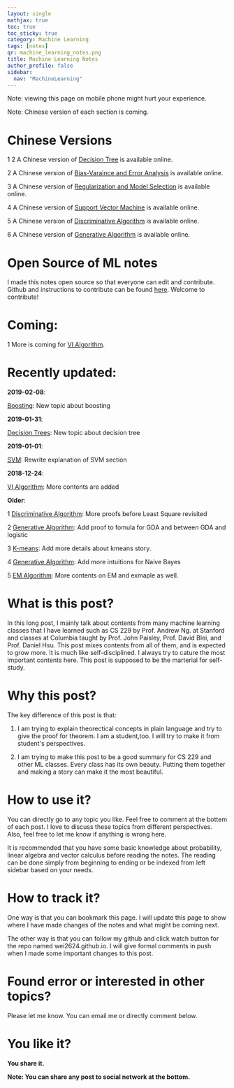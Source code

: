 ```yaml
---
layout: single
mathjax: true
toc: true
toc_sticky: true
category: Machine Learning
tags: [notes]
qr: machine_learning_notes.png
title: Machine Learning Notes
author_profile: false
sidebar:
  nav: "MachineLearning"
---
```


Note: viewing this page on mobile phone might hurt your experience.

Note: Chinese version of each section is coming.

# Chinese Versions

1 2 A Chinese version of [Decision Tree](https://wei2624.github.io/MachineLearning/sv_trees/) is available online.

2 A Chinese version of [Bias-Varaince and Error Analysis](https://wei2624.github.io/MachineLearning/sv_bias_variance_tradeoff/) is available online.

3 A Chinese version of [Regularization and Model Selection](https://wei2624.github.io/MachineLearning/sv_regularization_model_selection/) is available online.

4 A Chinese version of [Support Vector Machine](https://wei2624.github.io/MachineLearning/sv_svm/) is available online.

5 A Chinese version of [Discriminative Algorithm](https://wei2624.github.io/MachineLearning/sv_discriminative_model/) is available online.

6 A Chinese version of [Generative Algorithm](https://wei2624.github.io/MachineLearning/sv_generative_model/) is available online.

# Open Source of ML notes

I made this notes open source so that everyone can edit and contribute. Github and instructions to contribute can be found [here](https://github.com/Wei2624/AI_Learning_Hub). Welcome to contribute!

# Coming:

1 More is coming for [VI Algorithm](https://wei2624.github.io/MachineLearning/bayes_vi/).

# Recently updated:

**2019-02-08**:

[Boosting](https://wei2624.github.io/MachineLearning/sv_boost/): New topic about boosting

**2019-01-31**:

[Decision Trees](https://wei2624.github.io/MachineLearning/sv_trees/): New topic about decision tree

**2019-01-01**:

[SVM](https://wei2624.github.io/MachineLearning/sv_svm/): Rewrite explanation of SVM section

**2018-12-24**:

[VI Algorithm](https://wei2624.github.io/MachineLearning/bayes_vi/): More contents are added

**Older**:

1 [Discriminative Algorithm](https://wei2624.github.io/MachineLearning/sv_discriminative_model/): More proofs before Least Square revisited

2 [Generative Algorithm](https://wei2624.github.io/MachineLearning/sv_generative_model/): Add proof to fomula for GDA and between GDA and logistic

3 [K-means](https://wei2624.github.io/MachineLearning/usv_kmeans/): Add more details about kmeans story.

4 [Generative Algorithm](https://wei2624.github.io/MachineLearning/sv_generative_model/): Add more intuitions for Naive Bayes

5 [EM Algorithm](https://wei2624.github.io/MachineLearning/usv_em/): More contents on EM and exmaple as well.

# What is this post?

In this long post, I mainly talk about contents from many machine learning classes that I have learned such as CS 229 by Prof. Andrew Ng. at Stanford and classes at Columbia taught by Prof. John Paisley, Prof. David Blei, and Prof. Daniel Hsu. This post mixes contents from all of them, and is expected to grow more. It is much like self-disciplined. I always try to cature the most important contents here. This post is supposed to be the marterial for self-study.

# Why this post?

The key difference of this post is that:

1) I am trying to explain theorectical concepts in plain language and try to give the proof for theorem. I am a student,too. I will try to make it from student's perspectives.

2) I am trying to make this post to be a good summary for CS 229 and other ML classes. Every class has its own beauty. Putting them together and making a story can make it the most beautiful.

# How to use it?

You can directly go to any topic you like. Feel free to comment at the bottem of each post. I love to discuss these topics from different perspectives. Also, feel free to let me know if anything is wrong here.

It is recommended that you have some basic knowledge about probability, linear algebra and vector calculus before reading the notes. The reading can be done simply from beginning to ending or be indexed from left sidebar based on your needs.

# How to track it?

One way is that you can bookmark this page. I will update this page to show where I have made changes of the notes and what might be coming next.

The other way is that you can follow my github and click watch button for the repo named wei2624.github.io. I will give formal comments in push when I made some important changes to this post.

# Found error or interested in other topics?

Please let me know. You can email me or directly comment below.

# You like it?

**You share it.**

**Note: You can share any post to social network at the bottom.**
